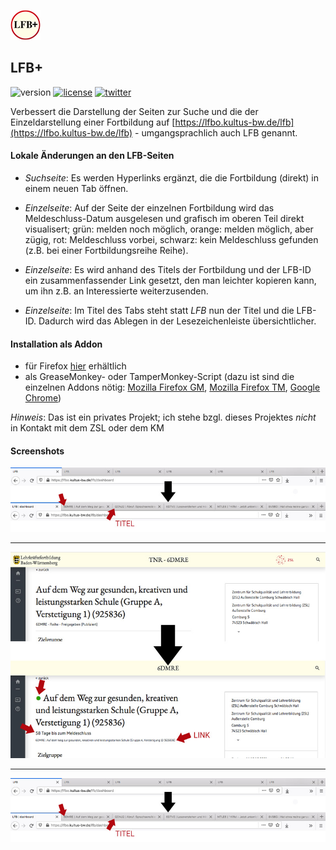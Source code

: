 ![logo](firefox/icons/lfbPlusIcon-48.png)
## LFB+
![version](https://img.shields.io/badge/version-1.6-blue) [![license](https://img.shields.io/badge/license-CC%20BY--NC%204.0-green)](https://creativecommons.org/licenses/by-nc/4.0/) [![twitter](https://img.shields.io/badge/@MrDoubleH-grey?style=flat&logo=twitter)](https://twitter.com/MrDoubleH)

Verbessert die Darstellung der Seiten zur Suche und die der Einzeldarstellung einer Fortbildung auf [https://lfbo.kultus-bw.de/lfb](https://lfbo.kultus-bw.de/lfb) - umgangsprachlich auch LFB genannt.

#### Lokale Änderungen an den LFB-Seiten
- _Suchseite_: Es werden Hyperlinks ergänzt, die die Fortbildung (direkt) in einem neuen Tab öffnen.

- _Einzelseite_: Auf der Seite der einzelnen Fortbildung wird das Meldeschluss-Datum ausgelesen und grafisch im oberen Teil direkt visualisert; grün: melden noch möglich, orange: melden möglich, aber zügig, rot: Meldeschluss vorbei, schwarz: kein Meldeschluss gefunden (z.B. bei einer Fortbildungsreihe Reihe).

- _Einzelseite_: Es wird anhand des Titels der Fortbildung und der LFB-ID ein zusammenfassender Link gesetzt, den man leichter kopieren kann, um ihn z.B. an Interessierte weiterzusenden.

- _Einzelseite_: Im Titel des Tabs steht statt _LFB_ nun der Titel und die LFB-ID. Dadurch wird das Ablegen in der Lesezeichenleiste übersichtlicher.

#### Installation als Addon
* für Firefox [hier](https://addons.mozilla.org/en-US/firefox/addon/lfb/) erhältlich
* als GreaseMonkey- oder TamperMonkey-Script (dazu ist sind die einzelnen Addons nötig: [Mozilla Firefox GM](https://addons.mozilla.org/de/firefox/addon/greasemonkey/), [Mozilla Firefox TM](https://addons.mozilla.org/de/firefox/addon/tampermonkey/?utm_source=addons.mozilla.org&utm_medium=referral&utm_content=search), [Google Chrome](https://chrome.google.com/webstore/detail/tampermonkey/dhdgffkkebhmkfjojejmpbldmpobfkfo?hl=de))

_Hinweis_:
Das ist ein privates Projekt; ich stehe bzgl. dieses Projektes _nicht_ in Kontakt mit dem ZSL oder dem KM

#### Screenshots
![logo](firefox/screenshots/lfbPlus_Screenshot1_title.jpg)

___

![logo](firefox/screenshots/lfbPlus_Screenshot2_single.jpg)

___

![logo](firefox/screenshots/lfbPlus_Screenshot1_title.jpg)